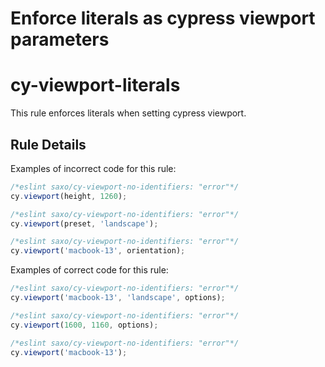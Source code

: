 # Enforce literals as cypress viewport parameters
# cy-viewport-literals

This rule enforces literals when setting cypress viewport.

## Rule Details

Examples of incorrect code for this rule:
```js
/*eslint saxo/cy-viewport-no-identifiers: "error"*/
cy.viewport(height, 1260);
```

```js
/*eslint saxo/cy-viewport-no-identifiers: "error"*/
cy.viewport(preset, 'landscape');
```

```js
/*eslint saxo/cy-viewport-no-identifiers: "error"*/
cy.viewport('macbook-13', orientation);
```


Examples of correct code for this rule:
```js
/*eslint saxo/cy-viewport-no-identifiers: "error"*/
cy.viewport('macbook-13', 'landscape', options);
```

```js
/*eslint saxo/cy-viewport-no-identifiers: "error"*/
cy.viewport(1600, 1160, options);
```

```js
/*eslint saxo/cy-viewport-no-identifiers: "error"*/
cy.viewport('macbook-13');
```
